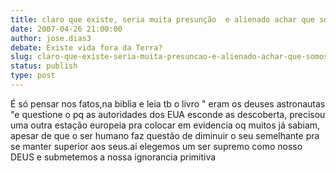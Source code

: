 ```yaml
---
title: claro que existe, seria muita presunção  e alienado achar que somos os unico no universo
date: 2007-04-26 21:00:00
author: jose.dias3
debate: Existe vida fora da Terra?
slug: claro-que-existe-seria-muita-presuncao-e-alienado-achar-que-somos-os-unico-no-universo
status: publish 
type: post
---
```


É só pensar nos fatos,na biblia e leia tb o livro " eram os deuses astronautas "e questione o pq as autoridades dos EUA esconde as descoberta, precisou uma outra estação europeia pra colocar em evidencia oq muitos já sabiam, apesar de que o ser humano faz questão de diminuir o seu semelhante pra se manter superior aos seus.ai elegemos um ser supremo como nosso DEUS e submetemos a nossa ignorancia primitiva

